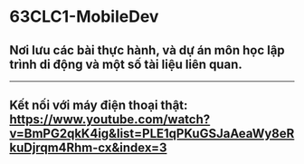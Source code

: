 # 63CLC1-MobileDev
## Nơi lưu các bài thực hành, và dự án môn học lập trình di động và một số tài liệu liên quan.
***
## Kết nối với máy điện thoại thật: https://www.youtube.com/watch?v=BmPG2qkK4ig&list=PLE1qPKuGSJaAeaWy8eRkuDjrqm4Rhm-cx&index=3
